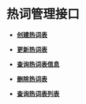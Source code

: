 # 热词管理接口<a name="sis_03_0070"></a>

-   **[创建热词表](创建热词表.md)**  

-   **[更新热词表](更新热词表.md)**  

-   **[查询热词表信息](查询热词表信息.md)**  

-   **[删除热词表](删除热词表.md)**  

-   **[查询热词表列表](查询热词表列表.md)**  


